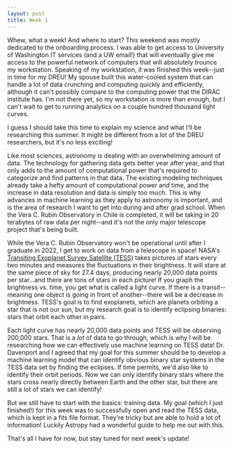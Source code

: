 ```yaml
---
layout: post
title: Week 1
---
```


Whew, what a week! And where to start? This weekend was mostly dedicated to the onboarding process. I was able to get access to University of Washington IT services (and a UW email!) that will eventually give me access to the powerful network of computers that will absolutely trounce my workstation. Speaking of my workstation, it was finished this week--just in time for my DREU! My spouse built this water-cooled system that can handle a lot of data crunching and computing quickly and efficiently, although it can't possibly compare to the computing power that the DIRAC institute has. I'm not there yet, so my workstation is more than enough, but I can't wait to get to running analytics on a couple hundred thousand light curves.

I guess I should take this time to explain my science and what I'll be researching this summer. It might be different from a lot of the DREU researchers, but it's no less exciting!

Like most sciences, astronomy is dealing with an overwhelming amount of data. The technology for gathering data gets better year after year, and that only adds to the amount of computational power that's required to categorize and find patterns in that data. The existing modeling techniques already take a hefty amount of computational power and time, and the increase in data resolution and data is simply too much. This is why advances in machine learning as they apply to astronomy is important, and is the area of research I want to get into during and after grad school. When the Vera C. Rubin Observatory in Chile is completed, it will be taking in 20 terabytes of raw data per night--and it's not the only major telescope project that's being built.

While the Vera C. Rubin Observatory won't be operational until after I graduate in 2022, I get to work on data from a telescope in space! NASA's [Transiting Exoplanet Survey Satellite (TESS)](https://tess.mit.edu/) takes pictures of stars every two minutes and measures the fluctuations in their brightness. It will stare at the same piece of sky for 27.4 days, producing nearly 20,000 data points per star...and there are tons of stars in each picture! If you graph the brightness vs. time, you get what is called a light curve. If there is a transit--meaning one object is going in front of another--there will be a decrease in brightness. TESS's goal is to find exoplanets, which are planets orbiting a star that is not our sun, but my research goal is to identify eclipsing binaries: stars that orbit each other in pairs.

Each light curve has nearly 20,000 data points and TESS will be observing 200,000 stars. That is a <em>lot</em> of data to go through, which is why I will be researching how we can effectively use machine learning on TESS data! Dr. Davenport and I agreed that my goal for this summer should be to develop a machine learning model that can identify obvious binary star systems in the TESS data set by finding the eclipses. If time permits, we'd also like to identify their orbit periods. Now we can only identify binary stars where the stars cross nearly directly between Earth and the other star, but there are still a lot of stars we can identify!

But we still have to start with the basics: training data. My goal (which I just finished!) for this week was to successfully open and read the TESS data, which is kept in a fits file format. They're tricky but are able to hold a lot of information! Luckily Astropy had a wonderful guide to help me out with this.

That's all I have for now, but stay tuned for next week's update!

